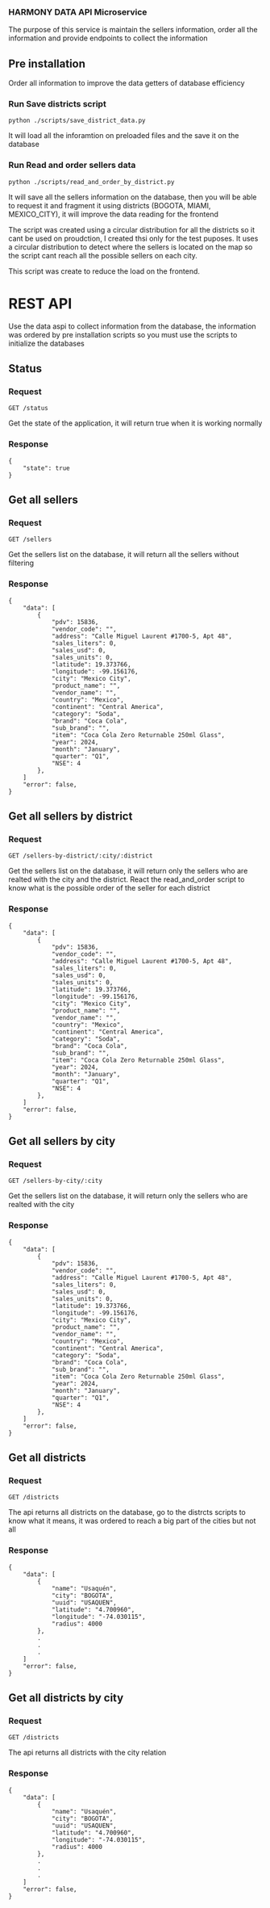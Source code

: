 ### HARMONY DATA API Microservice

The purpose of this service is maintain the sellers information, order all the information and provide endpoints to collect the information

## Pre installation

Order all information to improve the data getters of database efficiency

### Run Save districts script

    python ./scripts/save_district_data.py

It will load all the inforamtion on preloaded files and the save it on the database

### Run Read and order sellers data

    python ./scripts/read_and_order_by_district.py

It will save all the sellers information on the database, then you will be able to request it and fragment it using districts (BOGOTA, MIAMI, MEXICO_CITY), it will improve the data reading for the frontend

The script was created using a circular distribution for all the districts so it cant be used on proudction, I created thsi only for the test puposes. It uses a circular distribution to detect where the sellers is located on the map so the script cant reach all the possible sellers on each city.

This script was create to reduce the load on the frontend.

# REST API

Use the data aspi to collect information from the database, the information was ordered by pre installation scripts so you must use the scripts to initialize the databases

## Status

### Request

`GET /status`

Get the state of the application, it will return true when it is working normally

### Response

    {
        "state": true
    }

## Get all sellers

### Request

`GET /sellers`

Get the sellers list on the database, it will return all the sellers without filtering

### Response

    {
        "data": [
            {
                "pdv": 15836,
                "vendor_code": "",
                "address": "Calle Miguel Laurent #1700-5, Apt 48",
                "sales_liters": 0,
                "sales_usd": 0,
                "sales_units": 0,
                "latitude": 19.373766,
                "longitude": -99.156176,
                "city": "Mexico City",
                "product_name": "",
                "vendor_name": "",
                "country": "Mexico",
                "continent": "Central America",
                "category": "Soda",
                "brand": "Coca Cola",
                "sub_brand": "",
                "item": "Coca Cola Zero Returnable 250ml Glass",
                "year": 2024,
                "month": "January",
                "quarter": "Q1",
                "NSE": 4
            },
        ]
        "error": false,
    }

## Get all sellers by district

### Request

`GET /sellers-by-district/:city/:district`

Get the sellers list on the database, it will return only the sellers who are realted with the city and the district. React the read_and_order script to know what is the possible order of the seller for each district

### Response

    {
        "data": [
            {
                "pdv": 15836,
                "vendor_code": "",
                "address": "Calle Miguel Laurent #1700-5, Apt 48",
                "sales_liters": 0,
                "sales_usd": 0,
                "sales_units": 0,
                "latitude": 19.373766,
                "longitude": -99.156176,
                "city": "Mexico City",
                "product_name": "",
                "vendor_name": "",
                "country": "Mexico",
                "continent": "Central America",
                "category": "Soda",
                "brand": "Coca Cola",
                "sub_brand": "",
                "item": "Coca Cola Zero Returnable 250ml Glass",
                "year": 2024,
                "month": "January",
                "quarter": "Q1",
                "NSE": 4
            },
        ]
        "error": false,
    }

## Get all sellers by city

### Request

`GET /sellers-by-city/:city`

Get the sellers list on the database, it will return only the sellers who are realted with the city

### Response

    {
        "data": [
            {
                "pdv": 15836,
                "vendor_code": "",
                "address": "Calle Miguel Laurent #1700-5, Apt 48",
                "sales_liters": 0,
                "sales_usd": 0,
                "sales_units": 0,
                "latitude": 19.373766,
                "longitude": -99.156176,
                "city": "Mexico City",
                "product_name": "",
                "vendor_name": "",
                "country": "Mexico",
                "continent": "Central America",
                "category": "Soda",
                "brand": "Coca Cola",
                "sub_brand": "",
                "item": "Coca Cola Zero Returnable 250ml Glass",
                "year": 2024,
                "month": "January",
                "quarter": "Q1",
                "NSE": 4
            },
        ]
        "error": false,
    }

## Get all districts

### Request

`GET /districts`

The api returns all districts on the database, go to the distrcts scripts to know what it means, it was ordered to reach a big part of the cities but not all

### Response

    {
        "data": [
            {
                "name": "Usaquén",
                "city": "BOGOTA",
                "uuid": "USAQUEN",
                "latitude": "4.700960",
                "longitude": "-74.030115",
                "radius": 4000
            },
            .
            .
            .
        ]
        "error": false,
    }

## Get all districts by city

### Request

`GET /districts`

The api returns all districts with the city relation

### Response

    {
        "data": [
            {
                "name": "Usaquén",
                "city": "BOGOTA",
                "uuid": "USAQUEN",
                "latitude": "4.700960",
                "longitude": "-74.030115",
                "radius": 4000
            },
            .
            .
            .
        ]
        "error": false,
    }
